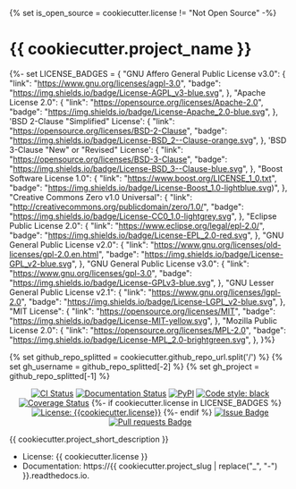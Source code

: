 {% set is_open_source = cookiecutter.license != "Not Open Source" -%}
# {{ cookiecutter.project_name }}


{%- set LICENSE_BADGES = {
    "GNU Affero General Public License v3.0": {
        "link": "https://www.gnu.org/licenses/agpl-3.0",
        "badge": "https://img.shields.io/badge/License-AGPL_v3-blue.svg",
    },
    "Apache License 2.0": {
        "link": "https://opensource.org/licenses/Apache-2.0",
        "badge": "https://img.shields.io/badge/License-Apache_2.0-blue.svg",
    },
    'BSD 2-Clause "Simplified" License': {
        "link": "https://opensource.org/licenses/BSD-2-Clause",
        "badge": "https://img.shields.io/badge/License-BSD_2--Clause-orange.svg",
    },
    'BSD 3-Clause "New" or "Revised" License': {
        "link": "https://opensource.org/licenses/BSD-3-Clause",
        "badge": "https://img.shields.io/badge/License-BSD_3--Clause-blue.svg",
    },
    "Boost Software License 1.0": {
        "link": "https://www.boost.org/LICENSE_1_0.txt",
        "badge": "https://img.shields.io/badge/License-Boost_1.0-lightblue.svg)",
    },
    "Creative Commons Zero v1.0 Universal": {
        "link": "http://creativecommons.org/publicdomain/zero/1.0/",
        "badge": "https://img.shields.io/badge/License-CC0_1.0-lightgrey.svg",
    },
    "Eclipse Public License 2.0": {
        "link": "https://www.eclipse.org/legal/epl-2.0/",
        "badge": "https://img.shields.io/badge/License-EPL_2.0-red.svg",
    },
    "GNU General Public License v2.0": {
        "link": "https://www.gnu.org/licenses/old-licenses/gpl-2.0.en.html",
        "badge": "https://img.shields.io/badge/License-GPL_v2-blue.svg",
    },
    "GNU General Public License v3.0": {
        "link": "https://www.gnu.org/licenses/gpl-3.0",
        "badge": "https://img.shields.io/badge/License-GPLv3-blue.svg",
    },
    "GNU Lesser General Public License v2.1": {
        "link": "https://www.gnu.org/licenses/lgpl-2.0",
        "badge": "https://img.shields.io/badge/License-LGPL_v2-blue.svg",
    },
    "MIT License": {
        "link": "https://opensource.org/licenses/MIT",
        "badge": "https://img.shields.io/badge/License-MIT-yellow.svg",
    },
    "Mozilla Public License 2.0": {
        "link": "https://opensource.org/licenses/MPL-2.0",
        "badge": "https://img.shields.io/badge/License-MPL_2.0-brightgreen.svg",
    },
}%}

{% set github_repo_splitted = cookiecutter.github_repo_url.split('/') %}
{% set gh_username = github_repo_splitted[-2] %}
{% set gh_project = github_repo_splitted[-1] %}

<p align="center">
    <a href="{{ cookiecutter.github_repo_url }}/actions"><img alt="CI Status" src="{{ cookiecutter.github_repo_url }}/actions/workflows/ci.yaml/badge.svg?branch=main"></a>
    <a href="https://{{ gh_project }}.readthedocs.io/"><img alt="Documentation Status" src="https://readthedocs.org/projects/{{ gh_project }}/badge/?version=latest"></a>
    <a href="https://pypi.org/project/{{ cookiecutter.project_slug }}"><img alt="PyPI" src="https://img.shields.io/pypi/v/{{ cookiecutter.project_slug }}.svg"></a>
    <a href="{{ cookiecutter.github_repo_url }}"><img alt="Code style: black" src="https://img.shields.io/badge/code%20style-black-000000.svg"></a>
    <a href="https://codecov.io/gh/{ gh_project }}/{{ gh_username }}"><img alt="Coverage Status" src="https://codecov.io/gh/{{ gh_project }}/{{ gh_username }}/branch/main/graph/badge.svg"></a>
    {%- if cookiecutter.license in LICENSE_BADGES %}
    <a href="{{ LICENSE_BADGES[cookiecutter.license]['link'] }}"><img alt="License: {{cookiecutter.license}}" src="{{ LICENSE_BADGES[cookiecutter.license]['badge'] }}"></a>
    {%- endif %}
    <a href="{{cookiecutter.github_repo_url}}/issues"><img alt="Issue Badge" src="https://img.shields.io/github/issues/{{gh_username}}/{{gh_project}}"></a>
    <a href="{{cookiecutter.github_repo_url}}/pulls"><img alt="Pull requests Badge" src="https://img.shields.io/github/issues-pr/{{gh_username}}/{{gh_project}}"></a>
</p>

{{ cookiecutter.project_short_description }}

- License: {{ cookiecutter.license }}
- Documentation: https://{{ cookiecutter.project_slug | replace("_", "-") }}.readthedocs.io.
